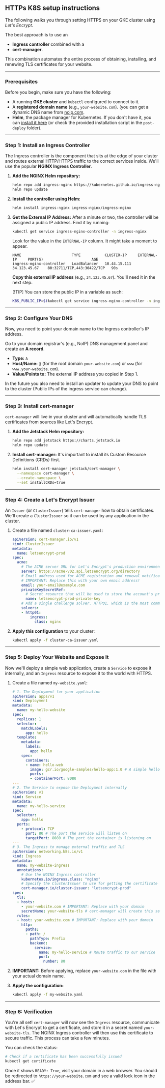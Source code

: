 ## HTTPs K8S setup instructions


The following walks you through setting HTTPS on your GKE cluster using *Let's Encrypt*.

The best approach is to use an 
* **Ingress controller** combined with a 
* **cert-manager**. 

This combination automates the entire process of obtaining, installing, and renewing TLS certificates for your website.


-----

### Prerequisites

Before you begin, make sure you have the following:

  * A running **GKE cluster** and `kubectl` configured to connect to it.
  * A **registered domain name** (e.g., `your-website.com`). (you can get a dynamic DNS name from [noip.com](noip.com).
  * **Helm**, the package manager for Kubernetes. If you don't have it, you can [install it here](https://helm.sh/docs/intro/install/) (or check the provided installation script in the `post-deploy` folder).

-----

###  Step 1: Install an Ingress Controller

The Ingress controller is the component that sits at the edge of your cluster and routes external HTTP/HTTPS traffic to the correct services inside. We'll use the popular **NGINX Ingress Controller**.

1.  **Add the NGINX Helm repository:**

    ```bash
    helm repo add ingress-nginx https://kubernetes.github.io/ingress-nginx
    helm repo update
    ```

2.  **Install the controller using Helm:**

    ```bash
    helm install ingress-nginx ingress-nginx/ingress-nginx
    ```

3.  **Get the External IP Address:** After a minute or two, the controller will be assigned a public IP address. Find it by running:

    ```bash
    kubectl get service ingress-nginx-controller -n ingress-nginx
    ```


    Look for the value in the `EXTERNAL-IP` column. It might take a moment to appear.

    ```
    NAME                       TYPE           CLUSTER-IP     EXTERNAL-IP     PORT(S)                      AGE
    ingress-nginx-controller   LoadBalancer   10.44.15.111   34.123.45.67    80:32711/TCP,443:30422/TCP   90s
    ```

    **Copy this external IP address** (e.g., `34.123.45.67`). You'll need it in the next step.

    [!TIP]
    You can store the public IP in a variable as such: 
    ```bash
    K8S_PUBLIC_IP=$(kubectl get service ingress-nginx-controller -n ingress-nginx | tail -n 1 | awk '{print $4}')
    ```

-----

### Step 2: Configure Your DNS

Now, you need to point your domain name to the Ingress controller's IP address.

Go to your domain registrar's (e.g., NoIP) DNS management panel and create an **A record**.

  * **Type:** `A`
  * **Host/Name:** `@` (for the root domain `your-website.com`) or `www` (for `www.your-website.com`).
  * **Value/Points to:** The external IP address you copied in Step 1.

In the future you also need to install an updater to update your DNS to point to the cluster (Public IPs of the ingress service can change).

-----

### Step 3: Install cert-manager

`cert-manager` will live in your cluster and will automatically handle TLS certificates from sources like Let's Encrypt.

1.  **Add the Jetstack Helm repository:**

    ```bash
    helm repo add jetstack https://charts.jetstack.io
    helm repo update
    ```

2.  **Install cert-manager:** It's important to install its Custom Resource Definitions (CRDs) first.

    ```bash
    helm install cert-manager jetstack/cert-manager \
      --namespace cert-manager \
      --create-namespace \
      --set installCRDs=true
    ```

-----

### Step 4: Create a Let's Encrypt Issuer

An `Issuer` (or `ClusterIssuer`) tells `cert-manager` how to obtain certificates. We'll create a `ClusterIssuer` so it can be used by any application in the cluster.

1.  Create a file named `cluster-ca-issuer.yaml`:

    ```yaml
    apiVersion: cert-manager.io/v1
    kind: ClusterIssuer
    metadata:
      name: letsencrypt-prod
    spec:
      acme:
        # The ACME server URL for Let's Encrypt's production environment.
        server: https://acme-v02.api.letsencrypt.org/directory
        # Email address used for ACME registration and renewal notifications.
        # IMPORTANT: Replace this with your own email address!
        email: your-email@example.com
        privateKeySecretRef:
          # Secret resource that will be used to store the account's private key.
          name: letsencrypt-prod-private-key
        # Add a single challenge solver, HTTP01, which is the most common.
        solvers:
        - http01:
            ingress:
              class: nginx
    ```

2.  **Apply this configuration** to your cluster:

    ```bash
    kubectl apply -f cluster-ca-issuer.yaml
    ```

-----

### Step 5: Deploy Your Website and Expose It

Now we'll deploy a simple web application, create a `Service` to expose it internally, and an `Ingress` resource to expose it to the world with HTTPS.

1.  Create a file named `my-website.yaml`:

    ```yaml
    # 1. The Deployment for your application
    apiVersion: apps/v1
    kind: Deployment
    metadata:
      name: my-hello-website
    spec:
      replicas: 1
      selector:
        matchLabels:
          app: hello
      template:
        metadata:
          labels:
            app: hello
        spec:
          containers:
          - name: hello-web
            image: gcr.io/google-samples/hello-app:1.0 # A simple hello-world app
            ports:
            - containerPort: 8080
    ---
    # 2. The Service to expose the Deployment internally
    apiVersion: v1
    kind: Service
    metadata:
      name: my-hello-service
    spec:
      selector:
        app: hello
      ports:
        - protocol: TCP
          port: 80 # The port the service will listen on
          targetPort: 8080 # The port the container is listening on
    ---
    # 3. The Ingress to manage external traffic and TLS
    apiVersion: networking.k8s.io/v1
    kind: Ingress
    metadata:
      name: my-website-ingress
      annotations:
        # Use the NGINX Ingress controller
        kubernetes.io/ingress.class: "nginx"
        # Specify the ClusterIssuer to use for getting the certificate
        cert-manager.io/cluster-issuer: "letsencrypt-prod"
    spec:
      tls:
      - hosts:
        - your-website.com # IMPORTANT: Replace with your domain
        secretName: your-website-tls # cert-manager will create this secret with the TLS cert
      rules:
      - host: your-website.com # IMPORTANT: Replace with your domain
        http:
          paths:
          - path: /
            pathType: Prefix
            backend:
              service:
                name: my-hello-service # Route traffic to our service
                port:
                  number: 80
    ```

2.  **IMPORTANT:** Before applying, replace `your-website.com` in the file with your actual domain name.

3.  **Apply the configuration:**

    ```bash
    kubectl apply -f my-website.yaml
    ```

-----

### Step 6: Verification

You're all set\! `cert-manager` will now see the `Ingress` resource, communicate with Let's Encrypt to get a certificate, and store it in a secret named `your-website-tls`. The NGINX Ingress controller will then use this certificate to secure traffic. This process can take a few minutes.

You can check the status:

```bash
# Check if a certificate has been successfully issued
kubectl get certificate
```

Once it shows `READY: True`, visit your domain in a web browser. You should be redirected to `https://your-website.com` and see a valid lock icon in the address bar. ✅

